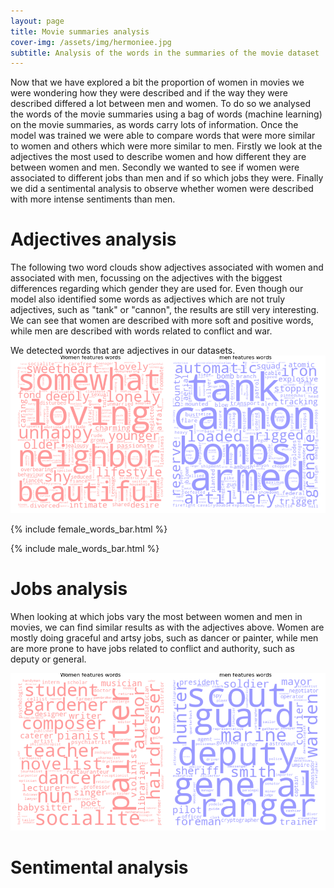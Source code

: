 ```yaml
---
layout: page
title: Movie summaries analysis
cover-img: /assets/img/hermoniee.jpg
subtitle: Analysis of the words in the summaries of the movie dataset
---
```


Now that we have explored a bit the proportion of women in movies we were wondering how they were described and if the way they were described differed a lot between men and women. To do so we analysed the words of the movie summaries using a bag of words (machine learning) on the movie summaries, as words carry lots of information. Once the model was trained we were able to compare words that were more similar to women and others which were more similar to men. 
Firstly we look at the adjectives the most used to describe women and how different they are between women and men. Secondly we wanted to see if women were associated to different jobs than men and if so which jobs they were. Finally we did a sentimental analysis to observe whether women were described with more intense sentiments than men.

# Adjectives analysis

The following two word clouds show adjectives associated with women and associated with men, focussing on the adjectives with the biggest differences regarding which gender they are used for. Even though our model also identified some words as adjectives which are not truly adjectives, such as "tank" or "cannon", the results are still very interesting. We can see that women are described with more soft and positive words, while men are described with words related to conflict and war.

We detected words that are adjectives in our datasets.
![Adjectives with differences](figures/wordcloud_adjective_50.png)

{% include female_words_bar.html %}

{% include male_words_bar.html %}
# Jobs analysis
When looking at which jobs vary the most between women and men in movies, we can find similar results as with the adjectives above. Women are mostly doing graceful and artsy jobs, such as  dancer or painter, while men are more prone to have jobs related to conflict and authority, such as deputy or general. 


![Occupation that are most different between men and women](figures/wordcloud_occupations.png)
# Sentimental analysis

